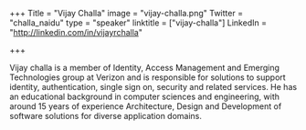+++
Title = "Vijay Challa"
image = "vijay-challa.png"
Twitter = "challa_naidu"
type = "speaker"
linktitle = ["vijay-challa"]
LinkedIn = "http://linkedin.com/in/vijayrchalla"

+++

Vijay challa is a member of Identity, Access Management and Emerging Technologies group at Verizon and is responsible for solutions to support identity, authentication, single sign on, security and related services. He has an educational background in computer sciences and engineering, with around 15 years of experience Architecture, Design and Development of software solutions for diverse application domains.